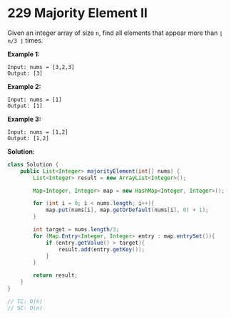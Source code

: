 # 229 Majority Element II

Given an integer array of size `n`, find all elements that appear more than `⌊ n/3 ⌋` times.

**Example 1:**

```
Input: nums = [3,2,3]
Output: [3]
```

**Example 2:**

```
Input: nums = [1]
Output: [1]
```

**Example 3:**

```
Input: nums = [1,2]
Output: [1,2]
```



**Solution:**

```java
class Solution {
    public List<Integer> majorityElement(int[] nums) {
        List<Integer> result = new ArrayList<Integer>();

        Map<Integer, Integer> map = new HashMap<Integer, Integer>();

        for (int i = 0; i < nums.length; i++){
            map.put(nums[i], map.getOrDefault(nums[i], 0) + 1);
        }

        int target = nums.length/3;
        for (Map.Entry<Integer, Integer> entry : map.entrySet()){
            if (entry.getValue() > target){
                result.add(entry.getKey());
            }
        }

        return result;
    }
}

// TC: O(n)
// SC: O(n)
```


